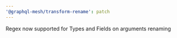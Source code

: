 ```yaml
---
'@graphql-mesh/transform-rename': patch
---
```


Regex now supported for Types and Fields on arguments renaming
